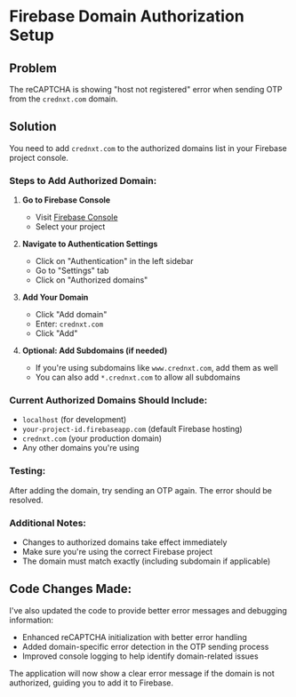 # Firebase Domain Authorization Setup

## Problem
The reCAPTCHA is showing "host not registered" error when sending OTP from the `crednxt.com` domain.

## Solution
You need to add `crednxt.com` to the authorized domains list in your Firebase project console.

### Steps to Add Authorized Domain:

1. **Go to Firebase Console**
   - Visit [Firebase Console](https://console.firebase.google.com)
   - Select your project

2. **Navigate to Authentication Settings**
   - Click on "Authentication" in the left sidebar
   - Go to "Settings" tab
   - Click on "Authorized domains"

3. **Add Your Domain**
   - Click "Add domain"
   - Enter: `crednxt.com`
   - Click "Add"

4. **Optional: Add Subdomains (if needed)**
   - If you're using subdomains like `www.crednxt.com`, add them as well
   - You can also add `*.crednxt.com` to allow all subdomains

### Current Authorized Domains Should Include:
- `localhost` (for development)
- `your-project-id.firebaseapp.com` (default Firebase hosting)
- `crednxt.com` (your production domain)
- Any other domains you're using

### Testing:
After adding the domain, try sending an OTP again. The error should be resolved.

### Additional Notes:
- Changes to authorized domains take effect immediately
- Make sure you're using the correct Firebase project
- The domain must match exactly (including subdomain if applicable)

## Code Changes Made:
I've also updated the code to provide better error messages and debugging information:
- Enhanced reCAPTCHA initialization with better error handling
- Added domain-specific error detection in the OTP sending process
- Improved console logging to help identify domain-related issues

The application will now show a clear error message if the domain is not authorized, guiding you to add it to Firebase.
